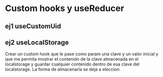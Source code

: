 # Custom hooks y useReducer

## ej1 useCustomUid

## ej2 useLocalStorage
Crear un custom hook que le pase como param una clave y un valor inicial
y que me permita mostrar el contenido de la clave almacenada en el localstorage
y guardar cualquier contenido dentro de esa clave del localstorage.
La forma de almacenarla se deja a eleccion.
